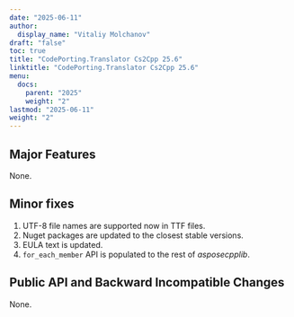 ```yaml
---
date: "2025-06-11"
author:
  display_name: "Vitaliy Molchanov"
draft: "false"
toc: true
title: "CodePorting.Translator Cs2Cpp 25.6"
linktitle: "CodePorting.Translator Cs2Cpp 25.6"
menu:
  docs:
    parent: "2025"
    weight: "2"
lastmod: "2025-06-11"
weight: "2"
---
```


## Major Features ##

None.

## Minor fixes ##

1. UTF-8 file names are supported now in TTF files.
1. Nuget packages are updated to the closest stable versions.
1. EULA text is updated.
1. `for_each_member` API is populated to the rest of *asposecpplib*.

## Public API and Backward Incompatible Changes ##

None.

